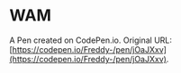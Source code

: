 # WAM

A Pen created on CodePen.io. Original URL: [https://codepen.io/Freddy-/pen/jOaJXxv](https://codepen.io/Freddy-/pen/jOaJXxv).


